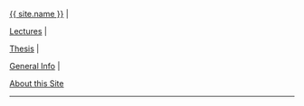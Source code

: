 
<p><a href="{{site.baseurl}}about/me.html">{{ site.name }}</a>
  <span class = "nav-divider">|</span>
<p>
  <a href="{{site.baseurl}}">Lectures</a>
  <span class = "nav-divider">|</span></p>
<p>
  <a href="{{site.baseurl}}thesis">Thesis</a>
  <span class = "nav-divider">|</span></p>
<p><a href="{{site.baseurl}}general">General Info</a>
  <span class = "nav-divider">|</span></p>
<p><a href="{{site.baseurl}}about/thissite.html">About this Site</a>
</p>
<hr/>
